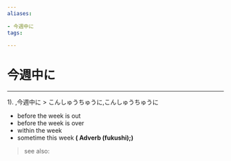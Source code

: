 ```yaml
---
aliases:
    
- 今週中に
tags:
    
---
```


# 今週中に
---
1).
,今週中に > こんしゅうちゅうに,こんしゅうちゅうに

- before the week is out
- before the week is over
- within the week
- sometime this week
**( Adverb (fukushi);)**
> see also: 
            